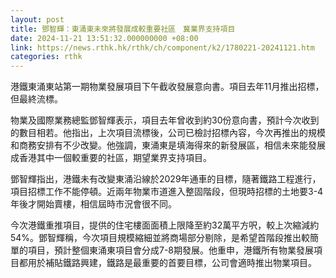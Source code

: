 ```yaml
---
layout: post
title: 鄧智輝：東涌東未來將發展成較重要社區　冀業界支持項目
date: 2024-11-21 13:51:32.000000000 +08:00
link: https://news.rthk.hk/rthk/ch/component/k2/1780221-20241121.htm
categories: rthk
---
```


港鐵東涌東站第一期物業發展項目下午截收發展意向書。項目去年11月推出招標，但最終流標。

物業及國際業務總監鄧智輝表示，項目去年曾收到約30份意向書，預計今次收到的數目相若。他指出，上次項目流標後，公司已檢討招標內容，今次再推出的規模和商務安排有不少改變。他強調，東涌東是填海得來的新發展區，相信未來能發展成香港其中一個較重要的社區，期望業界支持項目。

鄧智輝指出，港鐵未有改變東涌沿線於2029年通車的目標，隨著鐵路工程進行，項目招標工作不能停頓。近兩年物業市道進入整固階段，但現時招標的土地要3-4年後才開始賣樓，相信屆時市況會很不同。

今次港鐵重推項目，提供的住宅樓面面積上限降至約32萬平方呎，較上次縮減約54%。鄧智輝稱，今次項目規模縮細並將商場部分剔除，是希望首階段推出較簡單的項目，預計整個東涌東項目會分成7-8期發展。他重申，港鐵所有物業發展項目都用於補貼鐵路興建，鐵路是最重要的首要目標，公司會適時推出物業項目。
